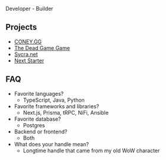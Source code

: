Developer - Builder

## Projects

- [CONEY.GG](https://coney.gg)
- [The Dead Game Game](https://deadgame.coney.gg)
- [Sycra.net](https://nostalgic-hamilton-2722b4.netlify.app/)
- [Next Starter](https://github.com/zeevo/next-starter)

## FAQ
- Favorite languages?
  - TypeScript, Java, Python
- Favorite frameworks and libraries?
  - Next.js, Prisma, tRPC, NiFi, Ansible
- Favorite database?
  - Postgres
- Backend or frontend?
  - Both
- What does your handle mean?
  - Longtime handle that came from my old WoW character
